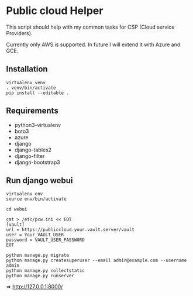 # Public cloud Helper

This script should help with my common tasks for CSP (Cloud service Providers).

Currently only AWS is supported. In future I will extend it with Azure and GCE.


## Installation

```
virtualenv venv
. venv/bin/activate
pip install --editable .
```

## Requirements

* python3-virtualenv
* boto3
* azure
* django
* django-tables2
* django-filter
* django-bootstrap3


## Run django webui

```
virtualenv env
source env/bin/activate

cd webui

cat > /etc/pcw.ini << EOT
[vault]
url = https://publiccloud.your.vault.server/vault
user = Your_VAULT_USER
password = VAULT_USER_PASSWORD
EOT

python manage.py migrate
python manage.py createsuperuser --email admin@example.com --username admin
python manage.py collectstatic
python manage.py runserver
```
=> http://127.0.0.1:8000/


